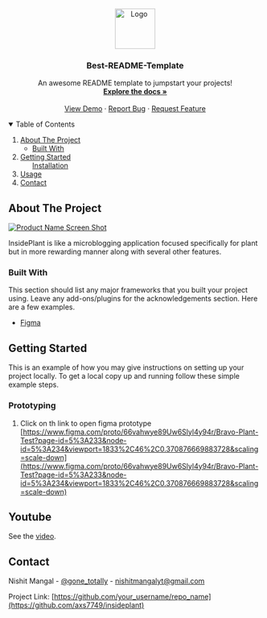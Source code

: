 <!--
*** Thanks for checking out the Best-README-Template. If you have a suggestion
*** that would make this better, please fork the repo and create a pull request
*** or simply open an issue with the tag "enhancement".
*** Thanks again! Now go create something AMAZING! :D
-->



<!-- PROJECT SHIELDS -->
<!--
*** I'm using markdown "reference style" links for readability.
*** Reference links are enclosed in brackets [ ] instead of parentheses ( ).
*** See the bottom of this document for the declaration of the reference variables
*** for contributors-url, forks-url, etc. This is an optional, concise syntax you may use.
*** https://www.markdownguide.org/basic-syntax/#reference-style-links




<!-- PROJECT LOGO -->
<br />
<p align="center">
  <a href="https://i.postimg.cc/d1J5ZPYV/icons8-bay-leaf-240.png">
    <img src="images/logo.png" alt="Logo" width="80" height="80">
  </a>

  <h3 align="center">Best-README-Template</h3>

  <p align="center">
    An awesome README template to jumpstart your projects!
    <br />
    <a href="https://github.com/othneildrew/Best-README-Template"><strong>Explore the docs »</strong></a>
    <br />
    <br />
    <a href="https://github.com/othneildrew/Best-README-Template">View Demo</a>
    ·
    <a href="https://github.com/othneildrew/Best-README-Template/issues">Report Bug</a>
    ·
    <a href="https://github.com/othneildrew/Best-README-Template/issues">Request Feature</a>
  </p>
</p>



<!-- TABLE OF CONTENTS -->
<details open="open">
  <summary>Table of Contents</summary>
  <ol>
    <li>
      <a href="#about-the-project">About The Project</a>
      <ul>
        <li><a href="#built-with">Built With</a></li>
      </ul>
    </li>
    <li>
      <a href="#getting-started">Getting Started</a>
      <ul
        <li><a href="#prototyping">Installation</a></li>
      </ul>
    </li>
    <li><a href="#usage">Usage</a></li>
    <li><a href="#contact">Contact</a></li>
  
</details>



<!-- ABOUT THE PROJECT -->
## About The Project

[![Product Name Screen Shot][product-screenshot]](https://example.com)

InsidePlant is like a microblogging application focused specifically for plant but in more rewarding manner along with several other features.


### Built With

This section should list any major frameworks that you built your project using. Leave any add-ons/plugins for the acknowledgements section. Here are a few examples.
* [Figma](https://figma.com)




<!-- GETTING STARTED -->
## Getting Started

This is an example of how you may give instructions on setting up your project locally.
To get a local copy up and running follow these simple example steps.


### Prototyping

1. Click on th link to open figma prototype [https://www.figma.com/proto/66vahwye89Uw6Slyl4y94r/Bravo-Plant-Test?page-id=5%3A233&node-id=5%3A234&viewport=1833%2C46%2C0.370876669883728&scaling=scale-down](https://www.figma.com/proto/66vahwye89Uw6Slyl4y94r/Bravo-Plant-Test?page-id=5%3A233&node-id=5%3A234&viewport=1833%2C46%2C0.370876669883728&scaling=scale-down)



<!-- ROADMAP -->
## Youtube

See the [video](https://youtu.be/41G16cCqp-c).


<!-- CONTACT -->
## Contact

Nishit Mangal - [@gone_totally](https://twitter.com/gone_totally) - nishitmangalyt@gmail.com

Project Link: [https://github.com/your_username/repo_name](https://github.com/axs7749/insideplant)








<!-- MARKDOWN LINKS & IMAGES -->
<!-- https://www.markdownguide.org/basic-syntax/#reference-style-links -->
[contributors-shield]: https://img.shields.io/github/contributors/othneildrew/Best-README-Template.svg?style=for-the-badge
[contributors-url]: https://github.com/othneildrew/Best-README-Template/graphs/contributors
[forks-shield]: https://img.shields.io/github/forks/othneildrew/Best-README-Template.svg?style=for-the-badge
[forks-url]: https://github.com/othneildrew/Best-README-Template/network/members
[stars-shield]: https://img.shields.io/github/stars/othneildrew/Best-README-Template.svg?style=for-the-badge
[stars-url]: https://github.com/othneildrew/Best-README-Template/stargazers
[issues-shield]: https://img.shields.io/github/issues/othneildrew/Best-README-Template.svg?style=for-the-badge
[issues-url]: https://github.com/othneildrew/Best-README-Template/issues
[license-shield]: https://img.shields.io/github/license/othneildrew/Best-README-Template.svg?style=for-the-badge
[license-url]: https://github.com/othneildrew/Best-README-Template/blob/master/LICENSE.txt
[linkedin-shield]: https://img.shields.io/badge/-LinkedIn-black.svg?style=for-the-badge&logo=linkedin&colorB=555
[linkedin-url]: https://linkedin.com/in/othneildrew
[product-screenshot]: images/screenshot.png
